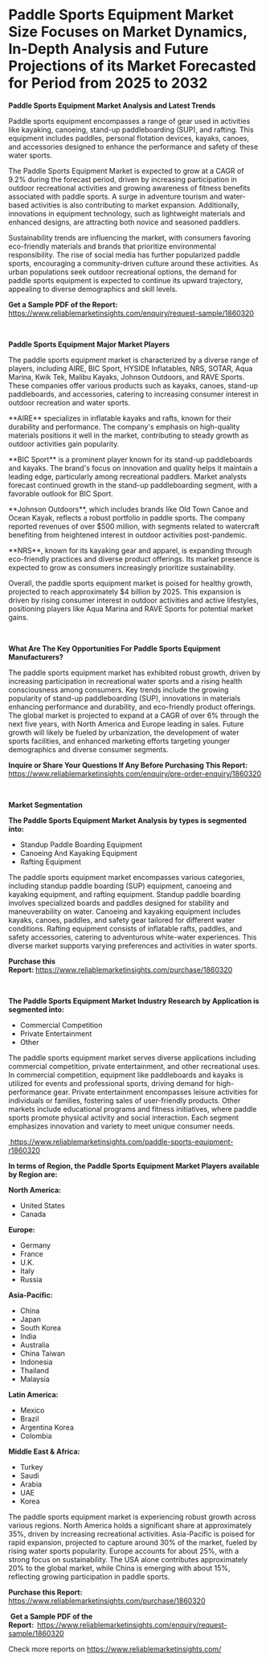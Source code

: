 <p><h1>Paddle Sports Equipment Market Size Focuses on Market Dynamics, In-Depth Analysis and Future Projections of its Market Forecasted for Period from 2025 to 2032</h1></p><p><strong>Paddle Sports Equipment Market Analysis and Latest Trends</strong></p>
<p><p>Paddle sports equipment encompasses a range of gear used in activities like kayaking, canoeing, stand-up paddleboarding (SUP), and rafting. This equipment includes paddles, personal flotation devices, kayaks, canoes, and accessories designed to enhance the performance and safety of these water sports. </p><p>The Paddle Sports Equipment Market is expected to grow at a CAGR of 9.2% during the forecast period, driven by increasing participation in outdoor recreational activities and growing awareness of fitness benefits associated with paddle sports. A surge in adventure tourism and water-based activities is also contributing to market expansion. Additionally, innovations in equipment technology, such as lightweight materials and enhanced designs, are attracting both novice and seasoned paddlers. </p><p>Sustainability trends are influencing the market, with consumers favoring eco-friendly materials and brands that prioritize environmental responsibility. The rise of social media has further popularized paddle sports, encouraging a community-driven culture around these activities. As urban populations seek outdoor recreational options, the demand for paddle sports equipment is expected to continue its upward trajectory, appealing to diverse demographics and skill levels.</p></p>
<p><strong>Get a Sample PDF of the Report:&nbsp;</strong> <a href="https://www.reliablemarketinsights.com/enquiry/request-sample/1860320?utm_campaign=2943&utm_medium=2&utm_source=Github&utm_content=ia&utm_term=11042025&utm_id=paddle-sports-equipment">https://www.reliablemarketinsights.com/enquiry/request-sample/1860320</a></p>
<p>&nbsp;</p>
<p><strong>Paddle Sports Equipment Major Market Players</strong></p>
<p><p>The paddle sports equipment market is characterized by a diverse range of players, including AIRE, BIC Sport, HYSIDE Inflatables, NRS, SOTAR, Aqua Marina, Kwik Tek, Malibu Kayaks, Johnson Outdoors, and RAVE Sports. These companies offer various products such as kayaks, canoes, stand-up paddleboards, and accessories, catering to increasing consumer interest in outdoor recreation and water sports.</p><p>**AIRE** specializes in inflatable kayaks and rafts, known for their durability and performance. The company's emphasis on high-quality materials positions it well in the market, contributing to steady growth as outdoor activities gain popularity.</p><p>**BIC Sport** is a prominent player known for its stand-up paddleboards and kayaks. The brand's focus on innovation and quality helps it maintain a leading edge, particularly among recreational paddlers. Market analysts forecast continued growth in the stand-up paddleboarding segment, with a favorable outlook for BIC Sport.</p><p>**Johnson Outdoors**, which includes brands like Old Town Canoe and Ocean Kayak, reflects a robust portfolio in paddle sports. The company reported revenues of over $500 million, with segments related to watercraft benefiting from heightened interest in outdoor activities post-pandemic.</p><p>**NRS**, known for its kayaking gear and apparel, is expanding through eco-friendly practices and diverse product offerings. Its market presence is expected to grow as consumers increasingly prioritize sustainability.</p><p>Overall, the paddle sports equipment market is poised for healthy growth, projected to reach approximately $4 billion by 2025. This expansion is driven by rising consumer interest in outdoor activities and active lifestyles, positioning players like Aqua Marina and RAVE Sports for potential market gains.</p></p>
<p>&nbsp;</p>
<p><strong>What Are The Key Opportunities For Paddle Sports Equipment Manufacturers?</strong></p>
<p><p>The paddle sports equipment market has exhibited robust growth, driven by increasing participation in recreational water sports and a rising health consciousness among consumers. Key trends include the growing popularity of stand-up paddleboarding (SUP), innovations in materials enhancing performance and durability, and eco-friendly product offerings. The global market is projected to expand at a CAGR of over 6% through the next five years, with North America and Europe leading in sales. Future growth will likely be fueled by urbanization, the development of water sports facilities, and enhanced marketing efforts targeting younger demographics and diverse consumer segments.</p></p>
<p><strong>Inquire or Share Your Questions If Any Before Purchasing This Report:</strong> <a href="https://www.reliablemarketinsights.com/enquiry/pre-order-enquiry/1860320?utm_campaign=2943&utm_medium=2&utm_source=Github&utm_content=ia&utm_term=11042025&utm_id=paddle-sports-equipment">https://www.reliablemarketinsights.com/enquiry/pre-order-enquiry/1860320</a></p>
<p>&nbsp;</p>
<p><strong>Market Segmentation</strong></p>
<p><strong>The Paddle Sports Equipment Market Analysis by types is segmented into:</strong></p>
<p><ul><li>Standup Paddle Boarding Equipment</li><li>Canoeing And Kayaking Equipment</li><li>Rafting Equipment</li></ul></p>
<p><p>The paddle sports equipment market encompasses various categories, including standup paddle boarding (SUP) equipment, canoeing and kayaking equipment, and rafting equipment. Standup paddle boarding involves specialized boards and paddles designed for stability and maneuverability on water. Canoeing and kayaking equipment includes kayaks, canoes, paddles, and safety gear tailored for different water conditions. Rafting equipment consists of inflatable rafts, paddles, and safety accessories, catering to adventurous white-water experiences. This diverse market supports varying preferences and activities in water sports.</p></p>
<p><strong>Purchase this Report:&nbsp;</strong><a href="https://www.reliablemarketinsights.com/purchase/1860320?utm_campaign=2943&utm_medium=2&utm_source=Github&utm_content=ia&utm_term=11042025&utm_id=paddle-sports-equipment">https://www.reliablemarketinsights.com/purchase/1860320</a></p>
<p>&nbsp;</p>
<p><strong>The Paddle Sports Equipment Market Industry Research by Application is segmented into:</strong></p>
<p><ul><li>Commercial Competition</li><li>Private Entertainment</li><li>Other</li></ul></p>
<p><p>The paddle sports equipment market serves diverse applications including commercial competition, private entertainment, and other recreational uses. In commercial competition, equipment like paddleboards and kayaks is utilized for events and professional sports, driving demand for high-performance gear. Private entertainment encompasses leisure activities for individuals or families, fostering sales of user-friendly products. Other markets include educational programs and fitness initiatives, where paddle sports promote physical activity and social interaction. Each segment emphasizes innovation and variety to meet unique consumer needs.</p></p>
<p><a href="https://www.reliablemarketinsights.com/paddle-sports-equipment-r1860320?utm_campaign=2943&utm_medium=2&utm_source=Github&utm_content=ia&utm_term=11042025&utm_id=paddle-sports-equipment">&nbsp;https://www.reliablemarketinsights.com/paddle-sports-equipment-r1860320</a></p>
<p><strong>In terms of Region, the Paddle Sports Equipment Market Players available by Region are:</strong></p>
<p>
    <p> <strong> North America: </strong>
        <ul>
            <li>United States</li>
            <li>Canada</li>
        </ul>
        </p> 
    <p> <strong> Europe: </strong>
        <ul>
            <li>Germany</li>
            <li>France</li>
            <li>U.K.</li>
            <li>Italy</li>
            <li>Russia</li>
        </ul>
        </p> 
    <p> <strong> Asia-Pacific: </strong>
        <ul>
            <li>China</li>
            <li>Japan</li>
            <li>South Korea</li>
            <li>India</li>
            <li>Australia</li>
            <li>China Taiwan</li>
            <li>Indonesia</li>
            <li>Thailand</li>
            <li>Malaysia</li>
        </ul>
        </p> 
    <p> <strong> Latin America: </strong>
        <ul>
            <li>Mexico</li>
            <li>Brazil</li>
            <li>Argentina Korea</li>
            <li>Colombia</li>
        </ul>
        </p> 
    <p> <strong> Middle East & Africa: </strong>
        <ul>
            <li>Turkey</li>
            <li>Saudi</li>
            <li>Arabia</li>
            <li>UAE</li>
            <li>Korea</li>
        </ul>
    </p>
    </p>
<p><p>The paddle sports equipment market is experiencing robust growth across various regions. North America holds a significant share at approximately 35%, driven by increasing recreational activities. Asia-Pacific is poised for rapid expansion, projected to capture around 30% of the market, fueled by rising water sports popularity. Europe accounts for about 25%, with a strong focus on sustainability. The USA alone contributes approximately 20% to the global market, while China is emerging with about 15%, reflecting growing participation in paddle sports.</p></p>
<p><strong>Purchase this Report: </strong><a href="https://www.reliablemarketinsights.com/purchase/1860320?utm_campaign=2943&utm_medium=2&utm_source=Github&utm_content=ia&utm_term=11042025&utm_id=paddle-sports-equipment">https://www.reliablemarketinsights.com/purchase/1860320</a></p>
<p>&nbsp;<strong>Get a Sample PDF of the Report:&nbsp;&nbsp;</strong><a href="https://www.reliablemarketinsights.com/enquiry/request-sample/1860320?utm_campaign=2943&utm_medium=2&utm_source=Github&utm_content=ia&utm_term=11042025&utm_id=paddle-sports-equipment">https://www.reliablemarketinsights.com/enquiry/request-sample/1860320</a></p>
<p><strong></strong></p>
<p>Check more reports on <a href="https://www.reliablemarketinsights.com/?utm_campaign=2943&utm_medium=2&utm_source=Github&utm_content=ia&utm_term=11042025&utm_id=paddle-sports-equipment">https://www.reliablemarketinsights.com/</a></p>